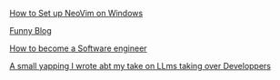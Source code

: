 [How to Set up NeoVim on Windows](https://blog.nikfp.com/how-to-install-and-set-up-neovim-on-windows)

[Funny Blog](https://github.com/npmaile/blog/blob/main/posts/3.%20The%20Secret%20World%20of%20Programmers.md)

[How to become a Software engineer](https://github.com/npmaile/blog/blob/main/posts/2.%20How%20to%20get%20into%20software.md) 

[A small yapping I wrote abt my take on LLms taking over Developpers](https://www.linkedin.com/posts/adib-akkari_recently-instead-of-studying-i-was-thinking-activity-7310534689209892864-wbrL/?utm_source=share&utm_medium=member_desktop&rcm=ACoAADPJfb4BPmrVzcnhppmu6R3qe1Mv0u4WA6A)
